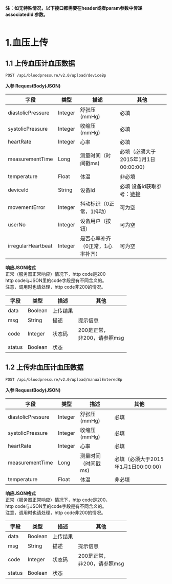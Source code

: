 **注：如无特殊情况，以下接口都需要在header或者param参数中传递associatedId 参数。**<br />**​**<br />
<a name="sSDNN"></a>
# 1.血压上传
<a name="QDBkG"></a>
## 1.1 上传血压计血压数据
```bash
POST /api/bloodpressure/v2.0/upload/deviceBp
```
**入参 RequestBody(JSON)**

| **字段** | **类型** | **描述** | **其他** |
| --- | --- | --- | --- |
| diastolicPressure | Integer | 舒张压(mmHg) | 必填 |
| systolicPressure | Integer | 收缩压(mmHg) | 必填 |
| heartRate | Integer | 心率 | 必填 |
| measurementTime | Long | 测量时间（时间戳ms) | 必填（必须大于2015年1月1日00:00:00） |
| temperature | Float | 体温 | 非必填 |
| deviceId | String | 设备Id | 必填 设备id获取参考：[链接](https://docs.leshiguang.com/develop-cloud/health/device?id=_4%e8%8e%b7%e5%8f%96%e4%b9%90%e5%bf%83%e8%ae%be%e5%a4%87id) |
| movementError | Integer | 抖动标识（0正常，1抖动） | 可为空 |
| userNo | Integer | 设备用户（按钮） | 可为空 |
| irregularHeartbeat | Integer | 是否心率补齐（0正常，1心率补齐） | 可为空 |

**响应JSON格式**<br />正常（服务器正常响应）情况下，http code是200<br />http code与JSON里的code字段是有不同含义的。<br />注意，调用时也请处理，http code非200的情况。

| **字段** | **类型** | **描述** | **其他** |
| --- | --- | --- | --- |
| data | Boolean | 上传结果 | ​<br /> |
| msg | String | 描述 | 提示信息 |
| code | Integer | 状态码 | 200是正常，<br />非200，请参照msg |
| status | Boolean | 状态 |  |

<a name="kGddp"></a>
## 1.2 上传非血压计血压数据
```bash
POST /api/bloodpressure/v2.0/upload/manualEnteredBp
```
**入参 RequestBody(JSON)**

| **字段** | **类型** | **描述** | **其他** |
| --- | --- | --- | --- |
| diastolicPressure | Integer | 舒张压(mmHg) | 必填 |
| systolicPressure | Integer | 收缩压(mmHg) | 必填 |
| heartRate | Integer | 心率 | 必填 |
| measurementTime | Long | 测量时间（时间戳ms) | 必填（必须大于2015年1月1日00:00:00） |
| temperature | Float | 体温 | 非必填 |

**响应JSON格式**<br />正常（服务器正常响应）情况下，http code是200，<br />http code与JSON里的code字段是有不同含义的。<br />注意，调用时也请处理，http code非200的情况。

| **字段** | **类型** | **描述** | **其他** |
| --- | --- | --- | --- |
| data | Boolean | 上传结果 | ​<br /> |
| msg | String | 描述 | 提示信息 |
| code | Integer | 状态码 | 200是正常，<br />非200，请参照msg |
| status | Boolean | 状态 |  |


